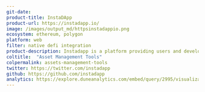 ```yaml
---
git-date:
product-title: InstaDApp
product-url: https://instadapp.io/
image: /images/output_md/httpsinstadappio.png
ecosystem: ethereum, polygon
platform: web
filter: native defi integration
product-description: Instadapp is a platform providing users and developers with a single point of integration to access all the DeFi protocols
coltitle:  "Asset Management Tools"
colpermalink: assets-management-tools
twitter: https://twitter.com/instadapp
github: https://github.com/instadapp
analytics: https://explore.duneanalytics.com/embed/query/2995/visualization/5787?api_key=uNkIzkmG5epqbHsVygxccDhFc5UFmZVyZ4NWN3yv
---
```

